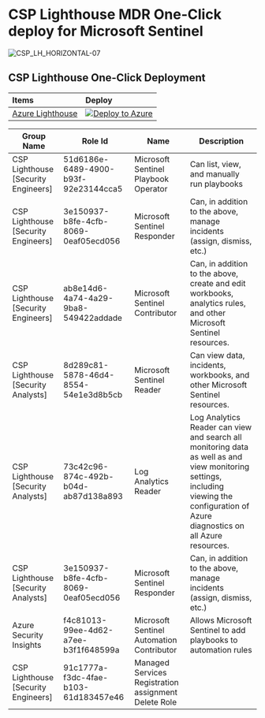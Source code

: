 # CSP Lighthouse MDR One-Click deploy for Microsoft Sentinel



![CSP_LH_HORIZONTAL-07](https://github.com/CSP-Lighthouse/Sentinel-MSSP/assets/117652672/06c83f13-1d79-441f-afce-85cdcfea6e46)

## CSP Lighthouse One-Click Deployment

| Items | Deploy | 
| :---| :---| 
| [Azure Lighthouse](https://github.com/mastersoho/CSPLighthouse/tree/main/deploy-lighthouse) | [![Deploy to Azure](https://aka.ms/deploytoazurebutton)](https://portal.azure.com/#create/Microsoft.Template/uri/https%3A%2F%2Fraw.githubusercontent.com%2Fmastersoho%2FCSPLighthouse%2Fmain%2Fdeploy-lighthouse%2Flighthousedeploy.json) |

| Group Name  | Role Id                        | Name | Description |
| ------------------- | ------------------------------ | -----|------------- |
| CSP Lighthouse [Security Engineers] | 51d6186e-6489-4900-b93f-92e23144cca5      | Microsoft Sentinel Playbook Operator |Can list, view, and manually run playbooks|
| CSP Lighthouse [Security Engineers] | 3e150937-b8fe-4cfb-8069-0eaf05ecd056  | Microsoft Sentinel Responder |Can, in addition to the above, manage incidents (assign, dismiss, etc.)|
| CSP Lighthouse [Security Engineers] | ab8e14d6-4a74-4a29-9ba8-549422addade | Microsoft Sentinel Contributor|Can, in addition to the above, create and edit workbooks, analytics rules, and other Microsoft Sentinel resources.|
| CSP Lighthouse [Security Analysts] | 8d289c81-5878-46d4-8554-54e1e3d8b5cb   | Microsoft Sentinel Reader|Can view data, incidents, workbooks, and other Microsoft Sentinel resources.|
| CSP Lighthouse [Security Analysts] | 73c42c96-874c-492b-b04d-ab87d138a893   | Log Analytics Reader|Log Analytics Reader can view and search all monitoring data as well as and view monitoring settings, including viewing the configuration of Azure diagnostics on all Azure resources.|
| CSP Lighthouse [Security Analysts] | 3e150937-b8fe-4cfb-8069-0eaf05ecd056   | Microsoft Sentinel Responder|Can, in addition to the above, manage incidents (assign, dismiss, etc.)|
| Azure Security Insights | f4c81013-99ee-4d62-a7ee-b3f1f648599a | Microsoft Sentinel Automation Contributor |Allows Microsoft Sentinel to add playbooks to automation rules|
| CSP Lighthouse [Security Engineers] | 91c1777a-f3dc-4fae-b103-61d183457e46 | Managed Services Registration assignment Delete Role ||


